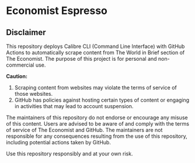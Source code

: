 # Economist Espresso

## Disclaimer

This repository deploys Calibre CLI (Command Line Interface) with GitHub Actions to automatically scrape content from The World in Brief section of The Economist. The purpose of this project is for personal and non-commercial use.

**Caution:**

1. Scraping content from websites may violate the terms of service of those websites.
2. GitHub has policies against hosting certain types of content or engaging in activities that may lead to account suspension.

The maintainers of this repository do not endorse or encourage any misuse of this content. Users are advised to be aware of and comply with the terms of service of The Economist and GitHub. The maintainers are not responsible for any consequences resulting from the use of this repository, including potential actions taken by GitHub.

Use this repository responsibly and at your own risk.